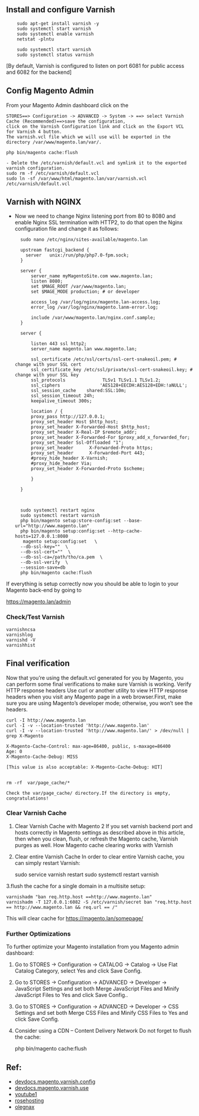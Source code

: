 ## Install and configure Varnish 

		sudo apt-get install varnish -y 
		sudo systemctl start varnish
		sudo systemctl enable varnish
		netstat -plntu
		
		sudo systemctl start varnish
		sudo systemctl status varnish
		
 

[By default, Varnish is configured to listen on port 6081 for public access and 6082 for the backend]

## Config Magento Admin
From your Magento Admin dashboard click on the 

```
STORES==> Configuration -> ADVANCED -> System -> ==> select Varnish Cache (Recommended)==>save the configuration, 
click on the Varnish Configuration link and click on the Export VCL for Varnish 4 button.
The varnish.vcl file which we will use will be exported in the directory /var/www/magento.lan/var/.
```

 
	php bin/magento cache:flush

	- Delete the /etc/varnish/default.vcl and symlink it to the exported varnish configuration.
	sudo rm -f /etc/varnish/default.vcl
	sudo ln -sf /var/www/html/magento.lan/var/varnish.vcl /etc/varnish/default.vcl
 



## Varnish with NGINX


- Now we need to change Nginx listening port from 80 to 8080 and enable Nginx SSL termination with HTTP2, to do that open the Nginx configuration file and change it as follows:
 
		sudo nano /etc/nginx/sites-available/magento.lan

		upstream fastcgi_backend {
		  server   unix:/run/php/php7.0-fpm.sock;
		}

		server {
		    server_name myMagentoSite.com www.magento.lan;
		    listen 8080;
		    set $MAGE_ROOT /var/www/magento.lan;
		    set $MAGE_MODE production; # or developer

		    access_log /var/log/nginx/magento.lan-access.log;
		    error_log /var/log/nginx/magento.lanm-error.log;

		    include /var/www/magento.lan/nginx.conf.sample;        
		}

		server {

		    listen 443 ssl http2;
		    server_name magento.lan www.magento.lan;

		    ssl_certificate /etc/ssl/certs/ssl-cert-snakeoil.pem; # change with your SSL cert
		    ssl_certificate_key /etc/ssl/private/ssl-cert-snakeoil.key; # change with your SSL key
		    ssl_protocols              TLSv1 TLSv1.1 TLSv1.2;
		    ssl_ciphers               'AES128+EECDH:AES128+EDH:!aNULL';
		    ssl_session_cache    shared:SSL:10m;
		    ssl_session_timeout 24h;
		    keepalive_timeout 300s;

		    location / {
			proxy_pass http://127.0.0.1;
			proxy_set_header Host $http_host;
			proxy_set_header X-Forwarded-Host $http_host;
			proxy_set_header X-Real-IP $remote_addr;
			proxy_set_header X-Forwarded-For $proxy_add_x_forwarded_for;
			proxy_set_header Ssl-Offloaded "1";
			proxy_set_header      X-Forwarded-Proto https;
			proxy_set_header      X-Forwarded-Port 443;
			#proxy_hide_header X-Varnish;
			#proxy_hide_header Via;
			proxy_set_header X-Forwarded-Proto $scheme;

		    }

		}
		


		sudo systemctl restart nginx
		sudo systemctl restart varnish 
		php bin/magento setup:store-config:set --base-url="http://www.magento.lan"
		php bin/magento setup:config:set --http-cache-hosts=127.0.0.1:8080		
		 magento setup:config:set   \
		--db-ssl-key=""  \
		--db-ssl-cert=""  \
		--db-ssl-ca=/path/tho/ca.pem  \
		--db-ssl-verify  \
		--session-save=db
		php bin/magento cache:flush
		
 

If everything is setup correctly now you should be able to login to your Magento back-end by going to 

https://magento.lan/admin


 

### Check/Test Varnish 

	varnishncsa 
	varnishlog
	varnishd -V
	varnishhist
 

## Final verification
Now that you’re using the default.vcl generated for you by Magento, you can perform some final verifications to make sure Varnish is working. Verify HTTP response headers Use curl or another utility to view HTTP response headers when you visit any Magento page in a web browser.First, make sure you are using Magento’s developer mode; otherwise, you won’t see the headers.
	
	curl -I http://www.magento.lan
	curl -I -v --location-trusted 'http://www.magento.lan'
	curl -I -v --location-trusted 'http://www.magento.lan/' > /dev/null | grep X-Magento

	X-Magento-Cache-Control: max-age=86400, public, s-maxage=86400
	Age: 0
	X-Magento-Cache-Debug: MISS
	
	[This value is also acceptable: X-Magento-Cache-Debug: HIT]
	
	
	rm -rf  var/page_cache/* 
	
	Check the var/page_cache/ directory.If the directory is empty, congratulations! 


### Clear Varnish Cache

1. Clear Varnish Cache with Magento 2
If you set varnish backend port and hosts correctly in Magento settings as described above in this article, then when you clean, flush, or refresh the Magento cache, Varnish purges as well. How Magento cache clearing works with Varnish

2. Clear entire Varnish Cache
In order to clear entire Varnish cache, you can simply restart Varnish:

	sudo service varnish restart 
	sudo systemctl restart varnish


3.flush the cache for a single domain in a multisite setup:
 
	varnishadm "ban req.http.host ==http://www.magento.lan"
	varnishadm -T 127.0.0.1:6082 -S /etc/varnish/secret ban "req.http.host == http://www.magento.lan && req.url == /"
 
This will clear cache for https://magento.lan/somepage/



### Further Optimizations
To further optimize your Magento installation from you Magento admin dashboard:

1. Go to STORES -> Configuration -> CATALOG -> Catalog -> Use Flat Catalog Category, select Yes and click Save Config.
2. Go to STORES -> Configuration -> ADVANCED -> Developer -> JavaScript Settings and set both Merge JavaScript Files and Minify JavaScript Files to Yes and click Save Config..
3. Go to STORES -> Configuration -> ADVANCED -> Developer -> CSS Settings and set both Merge CSS Files and Minify CSS Files to Yes and click Save Config.
4. Consider using a CDN – Content Delivery Network
Do not forget to flush the cache:

 
  	php bin/magento cache:flush
 

## Ref:
- [devdocs.magento.varnish.config](https://devdocs.magento.com/guides/v2.3/config-guide/varnish/config-varnish.html)
- [devdocs.magento.varnish.use](https://devdocs.magento.com/guides/v2.3/config-guide/varnish/use-varnish-cache.html)
- [youtube1](https://www.youtube.com/watch?v=tYAOeS88qTQ)
- [rosehosting](https://www.rosehosting.com/blog/magento-2-with-redis-varnish-and-nginx-as-ssl-termination/)
- [olegnax](https://olegnax.com/speed-up-magento-2-with-varnish-and-nginx-as-ssl-termination-on-ubuntu/)

 

